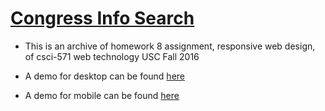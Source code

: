 # [Congress Info Search](http://awseb-e-b-awsebloa-1d89jtgy04u5-483814180.us-west-2.elb.amazonaws.com/homework8.html)

* This is an archive of homework 8 assignment, responsive web design, of csci-571 web technology USC Fall 2016

* A demo for desktop can be found [here](https://youtu.be/BE1fXfkqyL0)

* A demo for mobile can be found [here](https://youtu.be/5icnfWezMA8)
